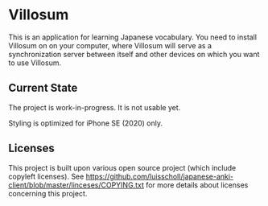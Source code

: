 # Villosum

This is an application for learning Japanese vocabulary. You need to install Villosum on on your computer, where Villosum will serve as a synchronization server between itself and other devices on which you want to use Villosum.

## Current State

The project is work-in-progress. It is not usable yet.

Styling is optimized for iPhone SE (2020) only.

## Licenses

This project is built upon various open source project (which include copyleft licenses). See https://github.com/luisscholl/japanese-anki-client/blob/master/linceses/COPYING.txt for more details about licenses concerning this project.